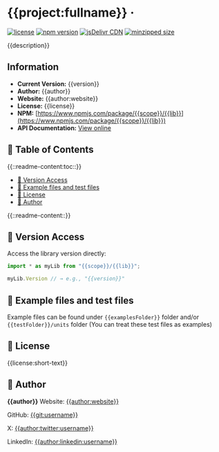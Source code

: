 <!-- 
README Template
Placeholders: {{...}} from project.settings.jsonc
Dynamic blocks: {{::command:...::}} resolved at generation time
-->

# {{project:fullname}} · 
[![license](https://img.shields.io/npm/l/{{scope}}/{{lib}})](https://github.com/{{git:username}}/{{git:repository-name}}/blob/main/LICENSE)
[![npm version](https://img.shields.io/npm/v/{{scope}}/{{lib}})](https://www.npmjs.com/package/{{scope}}/{{lib}})
[![jsDelivr CDN](https://data.jsdelivr.com/v1/package/npm/{{scope}}/{{lib}}/badge)](https://www.jsdelivr.com/package/npm/{{scope}}/{{lib}})
[![minzipped size](https://badgen.net/bundlephobia/minzip/{{scope}}/{{lib}})](https://bundlephobia.com/package/{{scope}}/{{lib}})

{{description}}

## Information
- **Current Version:** {{version}}
- **Author:** {{author}}
- **Website:** {{author:website}}
- **License:** {{license}}
- **NPM:** [https://www.npmjs.com/package/{{scope}}/{{lib}}](https://www.npmjs.com/package/{{scope}}/{{lib}})
- **API Documentation:** [View online](https://{{git:username}}.github.io/{{git:repository-name}}/)

## 📖 Table of Contents

{{::readme-content:toc::}}
- [🔁 Version Access](#-version-access)
- [📂 Example files and test files](#-example-files-and-test-files)
- [📄 License](#-license)
- [🧠 Author](#-author)

{{::readme-content::}}

## 🔁 Version Access

Access the library version directly:
```js
import * as myLib from "{{scope}}/{{lib}}";

myLib.Version // → e.g., "{{version}}"
```

## 📂 Example files and test files

Example files can be found under `{{examplesFolder}}` folder and/or  `{{testFolder}}/units` folder
(You can treat these test files as examples)


## 📄 License

{{license:short-text}}

## 🧠 Author

**{{author}}**
Website: [{{author:website}}]({{author:website}})

GitHub: [{{git:username}}](https://github.com/{{git:username}})

X: [{{author:twitter:username}}](https://x.com/{{author:twitter:username}})

LinkedIn: [{{author:linkedin:username}}](https://www.linkedin.com/in/{{author:linkedin:username}})